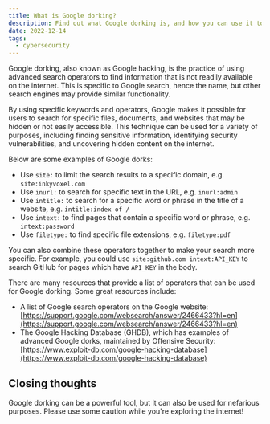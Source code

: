 ```yaml
---
title: What is Google dorking?
description: Find out what Google dorking is, and how you can use it to find hidden content on the internet.
date: 2022-12-14
tags:
  - cybersecurity
---
```


Google dorking, also known as Google hacking, is the practice of using advanced search operators to find information that is not readily available on the internet. This is specific to Google search, hence the name, but other search engines may provide similar functionality.

By using specific keywords and operators, Google makes it possible for users to search for specific files, documents, and websites that may be hidden or not easily accessible. This technique can be used for a variety of purposes, including finding sensitive information, identifying security vulnerabilities, and uncovering hidden content on the internet.

Below are some examples of Google dorks:

- Use `site:` to limit the search results to a specific domain, e.g. `site:inkyvoxel.com`
- Use `inurl:` to search for specific text in the URL, e.g. `inurl:admin`
- Use `intitle:` to search for a specific word or phrase in the title of a website, e.g. `intitle:index of /`
- Use `intext:` to find pages that contain a specific word or phrase, e.g. `intext:password`
- Use `filetype:` to find specific file extensions, e.g. `filetype:pdf`

You can also combine these operators together to make your search more specific. For example, you could use `site:github.com intext:API_KEY` to search GitHub for pages which have `API_KEY` in the body.

There are many resources that provide a list of operators that can be used for Google dorking. Some great resources include:

- A list of Google search operators on the Google website: [https://support.google.com/websearch/answer/2466433?hl=en](https://support.google.com/websearch/answer/2466433?hl=en)
- The Google Hacking Database (GHDB), which has examples of advanced Google dorks, maintained by Offensive Security: [https://www.exploit-db.com/google-hacking-database](https://www.exploit-db.com/google-hacking-database)

## Closing thoughts

Google dorking can be a powerful tool, but it can also be used for nefarious purposes. Please use some caution while you're exploring the internet!